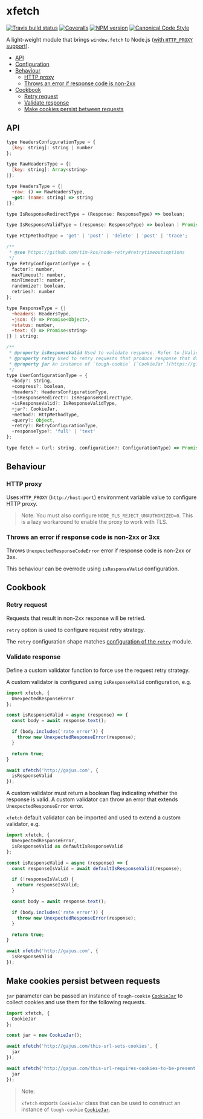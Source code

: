 # xfetch

[![Travis build status](http://img.shields.io/travis/gajus/xfetch/master.svg?style=flat-square)](https://travis-ci.org/gajus/xfetch)
[![Coveralls](https://img.shields.io/coveralls/gajus/xfetch.svg?style=flat-square)](https://coveralls.io/github/gajus/xfetch)
[![NPM version](http://img.shields.io/npm/v/xfetch.svg?style=flat-square)](https://www.npmjs.org/package/xfetch)
[![Canonical Code Style](https://img.shields.io/badge/code%20style-canonical-blue.svg?style=flat-square)](https://github.com/gajus/canonical)

A light-weight module that brings `window.fetch` to Node.js ([with `HTTP_PROXY` support](https://github.com/bitinn/node-fetch/issues/195)).

* [API](#api)
* [Configuration](#configuration)
* [Behaviour](#behaviour)
  * [HTTP proxy](#http-proxy)
  * [Throws an error if response code is non-2xx](#throws-an-error-if-response-code-is-non-2xx)
* [Cookbook](#cookbook)
  * [Retry request](#retry-request)
  * [Validate response](#validate-response)
  * [Make cookies persist between requests](#make-cookies-persist-between-requests)

## API

```js
type HeadersConfigurationType = {
  [key: string]: string | number
};

type RawHeadersType = {|
  [key: string]: Array<string>
|};

type HeadersType = {|
  +raw: () => RawHeadersType,
  +get: (name: string) => string
|};

type IsResponseRedirectType = (Response: ResponseType) => boolean;

type IsResponseValidType = (response: ResponseType) => boolean | Promise<boolean>;

type HttpMethodType = 'get' | 'post' | 'delete' | 'post' | 'trace';

/**
 * @see https://github.com/tim-kos/node-retry#retrytimeoutsoptions
 */
type RetryConfigurationType = {
  factor?: number,
  maxTimeout?: number,
  minTimeout?: number,
  randomize?: boolean,
  retries?: number
};

type ResponseType = {|
  +headers: HeadersType,
  +json: () => Promise<Object>,
  +status: number,
  +text: () => Promise<string>
|} | string;

/**
 * @property isResponseValid Used to validate response. Refer to [Validate response](#validate-response).
 * @property retry Used to retry requests that produce response that does not pass validation. Refer to [Retry request](#retry-request) and [Validating response](#validating-response).
 * @property jar An instance of `tough-cookie` [`CookieJar`](https://github.com/salesforce/tough-cookie#cookiejar). Used to collect & set cookies.
 */
type UserConfigurationType = {
  +body?: string,
  +compress?: boolean,
  +headers?: HeadersConfigurationType,
  +isResponseRedirect?: IsResponseRedirectType,
  +isResponseValid?: IsResponseValidType,
  +jar?: CookieJar,
  +method?: HttpMethodType,
  +query?: Object,
  +retry?: RetryConfigurationType,
  +responseType?: 'full' | 'text'
};

type fetch = (url: string, configuration?: ConfigurationType) => Promise<ResponseType>;

```

## Behaviour

### HTTP proxy

Uses `HTTP_PROXY` (`http://host:port`) environment variable value to configure HTTP proxy.

> Note: You must also configure `NODE_TLS_REJECT_UNAUTHORIZED=0`.
> This is a lazy workaround to enable the proxy to work with TLS.

### Throws an error if response code is non-2xx or 3xx

Throws `UnexpectedResponseCodeError` error if response code is non-2xx or 3xx.

This behaviour can be overrode using `isResponseValid` configuration.

## Cookbook

### Retry request

Requests that result in non-2xx response will be retried.

`retry` option is used to configure request retry strategy.

The `retry` configuration shape matches [configuration of the `retry`](https://github.com/tim-kos/node-retry) module.

### Validate response

Define a custom validator function to force use the request retry strategy.

A custom validator is configured using `isResponseValid` configuration, e.g.

```js
import xfetch, {
  UnexpectedResponseError
};

const isResponseValid = async (response) => {
  const body = await response.text();

  if (body.includes('rate error')) {
    throw new UnexpectedResponseError(response);
  }

  return true;
}

await xfetch('http://gajus.com', {
  isResponseValid
});

```

A custom validator must return a boolean flag indicating whether the response is valid. A custom validator can throw an error that extends `UnexpectedResponseError` error.

`xfetch` default validator can be imported and used to extend a custom validator, e.g.

```js
import xfetch, {
  UnexpectedResponseError,
  isResponseValid as defaultIsResponseValid
};

const isResponseValid = async (response) => {
  const responseIsValid = await defaultIsResponseValid(response);

  if (!responseIsValid) {
    return responseIsValid;
  }

  const body = await response.text();

  if (body.includes('rate error')) {
    throw new UnexpectedResponseError(response);
  }

  return true;
}

await xfetch('http://gajus.com', {
  isResponseValid
});

```

## Make cookies persist between requests

`jar` parameter can be passed an instance of `tough-cookie` [`CookieJar`](https://github.com/salesforce/tough-cookie#cookiejar) to collect cookies and use them for the following requests.

```js
import xfetch, {
  CookieJar
};

const jar = new CookieJar();

await xfetch('http://gajus.com/this-url-sets-cookies', {
  jar
});

await xfetch('http://gajus.com/this-url-requires-cookies-to-be-present', {
  jar
});

```

> Note:
>
> `xfetch` exports `CookieJar` class that can be used to construct an instance of `tough-cookie` [`CookieJar`](https://github.com/salesforce/tough-cookie#cookiejar).
